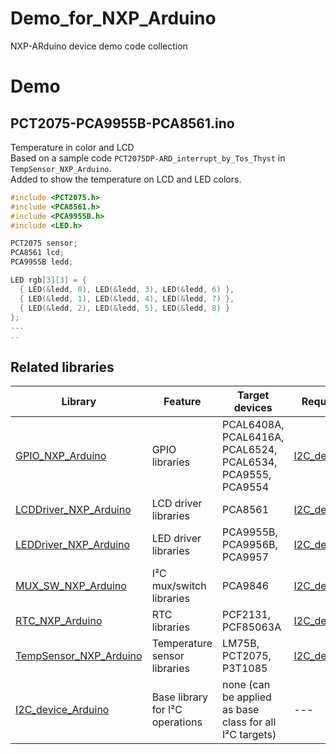# Demo_for_NXP_Arduino
NXP-ARduino device demo code collection 

# Demo

## PCT2075-PCA9955B-PCA8561.ino

Temperature in color and LCD  
Based on a sample code `PCT2075DP-ARD_interrupt_by_Tos_Thyst` in `TempSensor_NXP_Arduino`.  
Added to show the temperature on LCD and LED colors. 

```cpp
#include <PCT2075.h>
#include <PCA8561.h>
#include <PCA9955B.h>
#include <LED.h>

PCT2075 sensor;
PCA8561 lcd;
PCA9955B ledd;

LED rgb[3][3] = {
  { LED(&ledd, 0), LED(&ledd, 3), LED(&ledd, 6) },
  { LED(&ledd, 1), LED(&ledd, 4), LED(&ledd, 7) },
  { LED(&ledd, 2), LED(&ledd, 5), LED(&ledd, 8) }
};
...
..
```


## Related libraries
Library|Feature|Target devices|Required library
---|---|---|---
[GPIO_NXP_Arduino](https://github.com/teddokano/GPIO_NXP_Arduino)				|GPIO libraries						|PCAL6408A, PCAL6416A, PCAL6524, PCAL6534, PCA9555, PCA9554	|[I2C_device_Arduino](https://github.com/teddokano/I2C_device_Arduino)
[LCDDriver_NXP_Arduino](https://github.com/teddokano/LCDDriver_NXP_Arduino)		|LCD driver libraries				|PCA8561						|[I2C_device_Arduino](https://github.com/teddokano/I2C_device_Arduino)
[LEDDriver_NXP_Arduino](https://github.com/teddokano/LEDDriver_NXP_Arduino)		|LED driver libraries				|PCA9955B, PCA9956B, PCA9957	|[I2C_device_Arduino](https://github.com/teddokano/I2C_device_Arduino)
[MUX_SW_NXP_Arduino](https://github.com/teddokano/MUX_SW_NXP_Arduino)			|I²C mux/switch libraries			|PCA9846						|[I2C_device_Arduino](https://github.com/teddokano/I2C_device_Arduino)
[RTC_NXP_Arduino](https://github.com/teddokano/RTC_NXP_Arduino)					|RTC libraries						|PCF2131, PCF85063A				|[I2C_device_Arduino](https://github.com/teddokano/I2C_device_Arduino)
[TempSensor_NXP_Arduino](https://github.com/teddokano/TempSensor_NXP_Arduino)	|Temperature sensor libraries		|LM75B, PCT2075, P3T1085		|[I2C_device_Arduino](https://github.com/teddokano/I2C_device_Arduino)
[I2C_device_Arduino](https://github.com/teddokano/I2C_device_Arduino)			|Base library for I²C operations	|none (can be applied as base class for all I²C targets)|---
